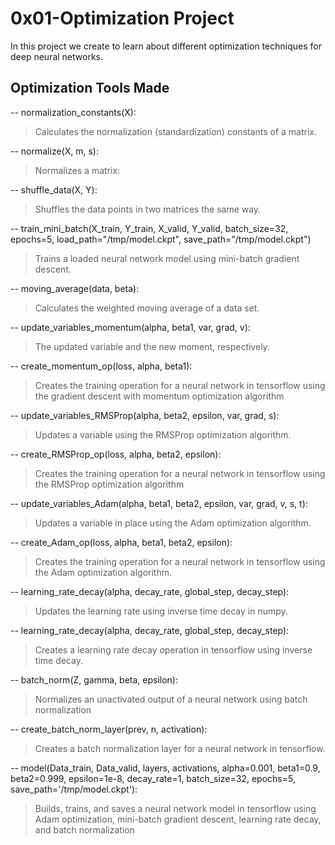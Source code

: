 # 0x01-Optimization Project

In this project we create to learn about different optimization techniques for deep neural networks.

## Optimization Tools Made

-- normalization_constants(X):

> Calculates the normalization (standardization) constants of a matrix.

-- normalize(X, m, s):

> Normalizes a matrix:

-- shuffle_data(X, Y):

> Shuffles the data points in two matrices the same way.

-- train_mini_batch(X_train, Y_train, X_valid, Y_valid, batch_size=32, epochs=5, load_path="/tmp/model.ckpt", save_path="/tmp/model.ckpt")

> Trains a loaded neural network model using mini-batch gradient descent.

-- moving_average(data, beta):

> Calculates the weighted moving average of a data set.

-- update_variables_momentum(alpha, beta1, var, grad, v):

> The updated variable and the new moment, respectively.

-- create_momentum_op(loss, alpha, beta1):

> Creates the training operation for a neural network in tensorflow using the gradient descent with momentum optimization algorithm

-- update_variables_RMSProp(alpha, beta2, epsilon, var, grad, s):

> Updates a variable using the RMSProp optimization algorithm.

-- create_RMSProp_op(loss, alpha, beta2, epsilon):

> Creates the training operation for a neural network in tensorflow using the RMSProp optimization algorithm

-- update_variables_Adam(alpha, beta1, beta2, epsilon, var, grad, v, s, t):

> Updates a variable in place using the Adam optimization algorithm.

-- create_Adam_op(loss, alpha, beta1, beta2, epsilon):

> Creates the training operation for a neural network in tensorflow using the Adam optimization algorithm.

-- learning_rate_decay(alpha, decay_rate, global_step, decay_step):

> Updates the learning rate using inverse time decay in numpy.

-- learning_rate_decay(alpha, decay_rate, global_step, decay_step):

> Creates a learning rate decay operation in tensorflow using inverse time decay.

-- batch_norm(Z, gamma, beta, epsilon):

> Normalizes an unactivated output of a neural network using batch normalization

-- create_batch_norm_layer(prev, n, activation):

> Creates a batch normalization layer for a neural network in tensorflow.

-- model(Data_train, Data_valid, layers, activations, alpha=0.001, beta1=0.9, beta2=0.999, epsilon=1e-8, decay_rate=1, batch_size=32, epochs=5, save_path='/tmp/model.ckpt'):

> Builds, trains, and saves a neural network model in tensorflow using Adam optimization, mini-batch gradient descent, learning rate decay, and batch normalization
